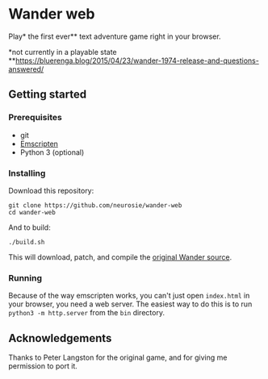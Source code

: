 # Wander web

Play\* the first ever\** text adventure game right in your browser.

\*not currently in a playable state  
\*\*https://bluerenga.blog/2015/04/23/wander-1974-release-and-questions-answered/

## Getting started
### Prerequisites
* git
* [Emscripten](https://emscripten.org/docs/getting_started/downloads.html)
* Python 3 (optional)

### Installing

Download this repository:

```
git clone https://github.com/neurosie/wander-web
cd wander-web
```

And to build:
```
./build.sh
```

This will download, patch, and compile the [original Wander source](https://github.com/shmup/wander).

### Running 
Because of the way emscripten works, you can't just open `index.html` in your browser, you need a web server. The easiest way to do this is to run `python3 -m http.server` from the `bin` directory.

## Acknowledgements
Thanks to Peter Langston for the original game, and for giving me permission to port it.